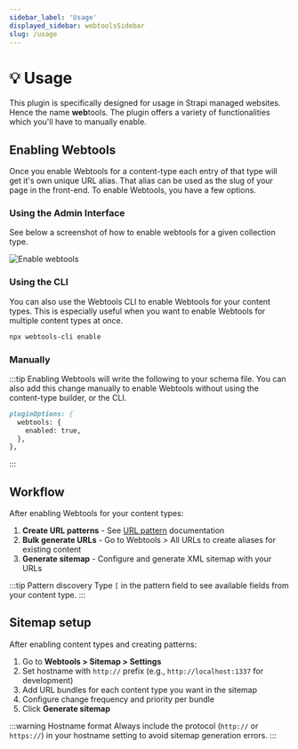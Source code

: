 ```yaml
---
sidebar_label: 'Usage'
displayed_sidebar: webtoolsSidebar
slug: /usage
---
```


# 💡 Usage

This plugin is specifically designed for usage in Strapi managed websites. Hence the name **web**tools. The plugin offers a variety of functionalities which you'll have to manually enable.

## Enabling Webtools

Once you enable Webtools for a content-type each entry of that type will get it's own unique URL alias. That alias can be used as the slug of your page in the front-end. To enable Webtools, you have a few options.

### Using the Admin Interface

See below a screenshot of how to enable webtools for a given collection type.

<img src="/webtools/img/assets/enable-webtools.png" alt="Enable webtools" />

### Using the CLI

You can also use the Webtools CLI to enable Webtools for your content types. This is especially useful when you want to enable Webtools for multiple content types at once.

```bash
npx webtools-cli enable
```

### Manually

:::tip
Enabling Webtools will write the following to your schema file. You can also add this change manually to enable Webtools without using the content-type builder, or the CLI.

```md title="schema.json"
pluginOptions: {
  webtools: {
    enabled: true,
  },
},
```
:::

## Workflow

After enabling Webtools for your content types:

1. **Create URL patterns** - See [URL pattern](/url-pattern) documentation
2. **Bulk generate URLs** - Go to Webtools > All URLs to create aliases for existing content  
3. **Generate sitemap** - Configure and generate XML sitemap with your URLs

:::tip Pattern discovery
Type `[` in the pattern field to see available fields from your content type.
:::

## Sitemap setup

After enabling content types and creating patterns:

1. Go to **Webtools > Sitemap > Settings**
2. Set hostname with `http://` prefix (e.g., `http://localhost:1337` for development)
3. Add URL bundles for each content type you want in the sitemap
4. Configure change frequency and priority per bundle
5. Click **Generate sitemap**

:::warning Hostname format
Always include the protocol (`http://` or `https://`) in your hostname setting to avoid sitemap generation errors.
:::

